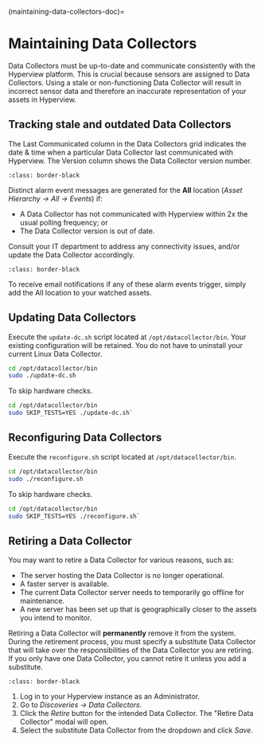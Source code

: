 (maintaining-data-collectors-doc)=

# Maintaining Data Collectors

Data Collectors must be up-to-date and communicate consistently with the Hyperview platform. This is crucial because sensors are assigned to Data Collectors. Using a stale or non-functioning Data Collector will result in incorrect sensor data and therefore an inaccurate representation of your assets in Hyperview.

## Tracking stale and outdated Data Collectors

The Last Communicated column in the Data Collectors grid indicates the date & time when a particular Data Collector last communicated with Hyperview. The Version column shows the Data Collector version number.

```{image} /product/auto-discovery/media/dc_grid.png
:class: border-black
```

Distinct alarm event messages are generated for the **All** location (*Asset Hierarchy → All → Events*) if:

- A Data Collector has not communicated with Hyperview within 2x the usual polling frequency; or
- The Data Collector version is out of date.

Consult your IT department to address any connectivity issues, and/or update the Data Collector accordingly.

```{image} /product/auto-discovery/media/events.png
:class: border-black
```

To receive email notifications if any of these alarm events trigger, simply add the All location to your watched assets.

## Updating Data Collectors

Execute the `update-dc.sh` script located at `/opt/datacollector/bin`. Your existing configuration will be retained. You do not have to uninstall your current Linux Data Collector.

```bash
cd /opt/datacollector/bin
sudo ./update-dc.sh
```

To skip hardware checks.

```bash
cd /opt/datacollector/bin
sudo SKIP_TESTS=YES ./update-dc.sh`
```

## Reconfiguring Data Collectors

Execute the `reconfigure.sh` script located at `/opt/datacollector/bin`.

```bash
cd /opt/datacollector/bin
sudo ./reconfigure.sh
```

To skip hardware checks.

```bash
cd /opt/datacollector/bin
sudo SKIP_TESTS=YES ./reconfigure.sh`
```

## Retiring a Data Collector

You may want to retire a Data Collector for various reasons, such as:

- The server hosting the Data Collector is no longer operational.
- A faster server is available.
- The current Data Collector server needs to temporarily go offline for maintenance.
- A new server has been set up that is geographically closer to the assets you intend to monitor.

Retiring a Data Collector will **permanently** remove it from the system. During the retirement process, you must specify a substitute Data Collector that will take over the responsibilities of the Data Collector you are retiring. If you only have one Data Collector, you cannot retire it unless you add a substitute.

```{image} /product/auto-discovery/media/retire.png
:class: border-black
```

1. Log in to your Hyperview instance as an Administrator.
2. Go to *Discoveries → Data Collectors*.
3. Click the *Retire* button for the intended Data Collector. The "Retire Data Collector" modal will open.
4. Select the substitute Data Collector from the dropdown and click *Save*.
